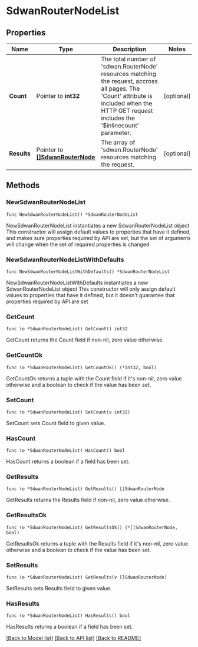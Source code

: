 # SdwanRouterNodeList

## Properties

Name | Type | Description | Notes
------------ | ------------- | ------------- | -------------
**Count** | Pointer to **int32** | The total number of &#39;sdwan.RouterNode&#39; resources matching the request, accross all pages. The &#39;Count&#39; attribute is included when the HTTP GET request includes the &#39;$inlinecount&#39; parameter. | [optional] 
**Results** | Pointer to [**[]SdwanRouterNode**](sdwan.RouterNode.md) | The array of &#39;sdwan.RouterNode&#39; resources matching the request. | [optional] 

## Methods

### NewSdwanRouterNodeList

`func NewSdwanRouterNodeList() *SdwanRouterNodeList`

NewSdwanRouterNodeList instantiates a new SdwanRouterNodeList object
This constructor will assign default values to properties that have it defined,
and makes sure properties required by API are set, but the set of arguments
will change when the set of required properties is changed

### NewSdwanRouterNodeListWithDefaults

`func NewSdwanRouterNodeListWithDefaults() *SdwanRouterNodeList`

NewSdwanRouterNodeListWithDefaults instantiates a new SdwanRouterNodeList object
This constructor will only assign default values to properties that have it defined,
but it doesn't guarantee that properties required by API are set

### GetCount

`func (o *SdwanRouterNodeList) GetCount() int32`

GetCount returns the Count field if non-nil, zero value otherwise.

### GetCountOk

`func (o *SdwanRouterNodeList) GetCountOk() (*int32, bool)`

GetCountOk returns a tuple with the Count field if it's non-nil, zero value otherwise
and a boolean to check if the value has been set.

### SetCount

`func (o *SdwanRouterNodeList) SetCount(v int32)`

SetCount sets Count field to given value.

### HasCount

`func (o *SdwanRouterNodeList) HasCount() bool`

HasCount returns a boolean if a field has been set.

### GetResults

`func (o *SdwanRouterNodeList) GetResults() []SdwanRouterNode`

GetResults returns the Results field if non-nil, zero value otherwise.

### GetResultsOk

`func (o *SdwanRouterNodeList) GetResultsOk() (*[]SdwanRouterNode, bool)`

GetResultsOk returns a tuple with the Results field if it's non-nil, zero value otherwise
and a boolean to check if the value has been set.

### SetResults

`func (o *SdwanRouterNodeList) SetResults(v []SdwanRouterNode)`

SetResults sets Results field to given value.

### HasResults

`func (o *SdwanRouterNodeList) HasResults() bool`

HasResults returns a boolean if a field has been set.


[[Back to Model list]](../README.md#documentation-for-models) [[Back to API list]](../README.md#documentation-for-api-endpoints) [[Back to README]](../README.md)


